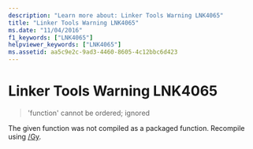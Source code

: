 ```yaml
---
description: "Learn more about: Linker Tools Warning LNK4065"
title: "Linker Tools Warning LNK4065"
ms.date: "11/04/2016"
f1_keywords: ["LNK4065"]
helpviewer_keywords: ["LNK4065"]
ms.assetid: aa5c9e2c-9ad3-4460-8605-4c12bbc6d423
---
```

# Linker Tools Warning LNK4065

> 'function' cannot be ordered; ignored

The given function was not compiled as a packaged function. Recompile using [/Gy](../../build/reference/gy-enable-function-level-linking.md).
